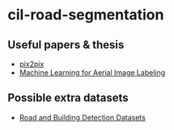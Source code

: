# cil-road-segmentation

## Useful papers & thesis
- [pix2pix](https://arxiv.org/abs/1611.07004)
- [Machine Learning for Aerial Image Labeling](https://www.cs.toronto.edu/~vmnih/docs/Mnih_Volodymyr_PhD_Thesis.pdf)


## Possible extra datasets
- [Road and Building Detection Datasets](https://www.cs.toronto.edu/~vmnih/data/)
